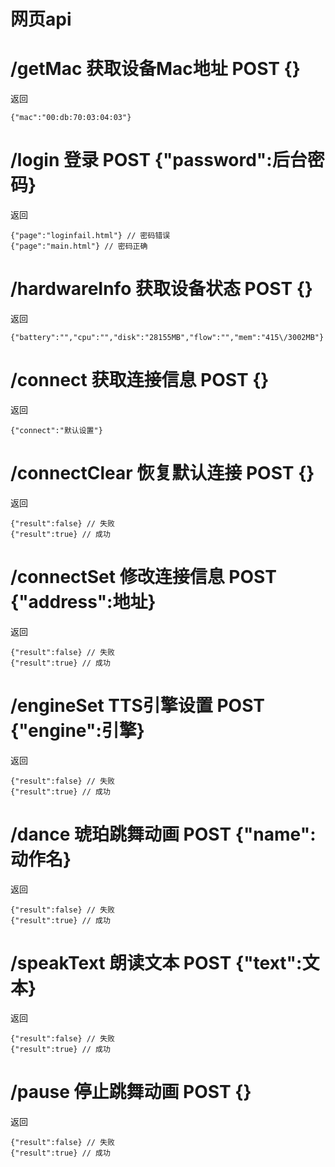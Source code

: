 # 网页api

# /getMac 获取设备Mac地址 POST {}

返回
```
{"mac":"00:db:70:03:04:03"}
```

# /login 登录 POST {"password":后台密码}

返回
```
{"page":"loginfail.html"} // 密码错误
{"page":"main.html"} // 密码正确
```

# /hardwareInfo 获取设备状态 POST {}

返回
```
{"battery":"","cpu":"","disk":"28155MB","flow":"","mem":"415\/3002MB"}
```

# /connect 获取连接信息 POST {}

返回
```
{"connect":"默认设置"}
```

# /connectClear 恢复默认连接 POST {}

返回
```
{"result":false} // 失败
{"result":true} // 成功
```

# /connectSet 修改连接信息 POST {"address":地址}

返回
```
{"result":false} // 失败
{"result":true} // 成功
```

# /engineSet TTS引擎设置 POST {"engine":引擎}

返回
```
{"result":false} // 失败
{"result":true} // 成功
```

# /dance 琥珀跳舞动画 POST {"name":动作名}

返回
```
{"result":false} // 失败
{"result":true} // 成功
```

# /speakText 朗读文本 POST {"text":文本}

返回
```
{"result":false} // 失败
{"result":true} // 成功
```

# /pause 停止跳舞动画 POST {}

返回
```
{"result":false} // 失败
{"result":true} // 成功
```
